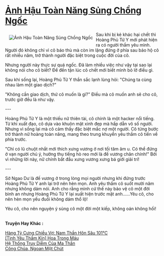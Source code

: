 <a href="https://utruyen.com/truyen/anh-hau-toan-nang-sung-chong-ngoc/17362/" title="Ảnh Hậu Toàn Năng Sủng Chồng Ngốc"><h1>Ảnh Hậu Toàn Năng Sủng Chồng Ngốc</h1></a><div style="display:table"><img align="right" style="float: left; padding: 10px;" src="https://utruyen.com/images/story/200x260/anh-hau-toan-nang-sung-chong-ngoc.jpg" alt="Ảnh Hậu Toàn Năng Sủng Chồng Ngốc">Sau khi bị kẻ khác hại chết thì Hoàng Phủ Tử Y mới phát hiện ra có người thầm yêu mình. Người đó không chỉ vì cô báo thù mà còn im lặng đứng ở phía sau bảo hộ cô rất nhiều năm, trở thành người đặc biệt trong cuộc đời của cô.<p></p>Nhưng người này thực sự quá ngốc. Đã làm nhiều việc như vậy tại sao lại không nói cho cô biết? Để đến tận lúc cô chết mới biết mình bỏ lỡ điều gì.<p></p>Sau khi sống lại, Hoàng Phủ Tử Y thần sắc lạnh lùng hỏi: "Chúng ta cùng nhau làm một giao dịch?"<p></p>"Không cần giao dịch, thứ cô muốn là gì?" Điều mà cô muốn anh sẽ cho cô, trước giờ đều là như vậy.<p></p>---<p></p>Hoàng Phủ Tử Y là một thiếu nữ thiên tài, cô chính là một hacker nổi tiếng. Từ khi xuất đạo, cô dựa vào khuôn mặt xinh đẹp mà hấp dẫn vô số người. Nhưng vì sống lại mà cô cảm thấy đặc biệt mắc nợ một người. Cô từng bước trở thành nữ hoàng toàn năng, mang theo trung khuyển yêu thầm cô tiến về phía trước.<p></p>"Chỉ có lũ chuột nhắt mới thích xưng vương ở nơi tối tăm âm u. Có thể đứng ở vạn người chú ý, hưởng thụ tiếng hò reo mới là đế vương chân chính!" Bởi vì những lời này, nữ chính bắt đầu xưng vương xưng bá giới giải trí!<p></p>---<p></p>Sở Ngao Dư là đế vương ở trong lòng mọi người nhưng khi đứng trước Hoàng Phủ Tử Y anh lại trở nên hèn mọn. Anh yêu thầm cô suốt mười năm nhưng không dám nói. Anh cho rằng mình cứ thế này bảo vệ cô một đời bình an nhưng Hoàng Phủ Tử Y lại xuất hiện trước mặt anh......Yêu cô, cho nên hèn mọn yếu đuối không dám thổ lộ!<p></p>Yêu cô, cho nên nguyện ý sủng cô một đời một kiếp, không oán không hối!</div><p><br><b>Truyện Hay Khác :</b></p><a href="https://utruyen.com/truyen/hang-ty-cung-chieu-vo-nam-than-hon-sau-101/17398/" alt="Hàng Tỷ Cưng Chiều Vợ: Nam Thần Hôn Sâu 101℃">Hàng Tỷ Cưng Chiều Vợ: Nam Thần Hôn Sâu 101℃</a><br/><a href="https://www.flickr.com/photos/184340401@N07/48818721033/" alt="[Tình Yêu Thầm Kín] Hoa Trong Máu">[Tình Yêu Thầm Kín] Hoa Trong Máu</a><br/><a href="https://www.flickr.com/photos/184340401@N07/48819248882/" alt="Hệ Thống Truy Diễm Của Ma Thần">Hệ Thống Truy Diễm Của Ma Thần</a><br/><a href="https://www.flickr.com/photos/184340401@N07/48814412493/" alt="Công Chúa, Ngoan Một Chút">Công Chúa, Ngoan Một Chút</a><br/>